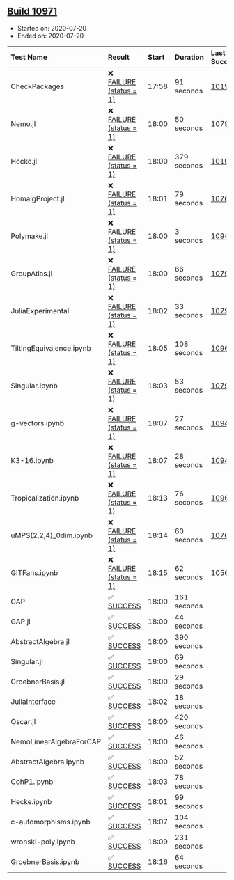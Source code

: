 ## [Build 10971](https://oscarci.mathematik.uni-kl.de/job/oscar/10971/)

* Started on: 2020-07-20
* Ended on: 2020-07-20

| Test Name    | Result | Start | Duration | Last Success | First Failure |
|:-------------|:-------|:------|:---------|:-------------|:--------------|
| CheckPackages | ❌ [FAILURE (status = 1)](https://oscarci.mathematik.uni-kl.de/job/oscar/10971/artifact/logs/build-10971/CheckPackages.log) | 17:58 | 91 seconds | [10197](https://oscarci.mathematik.uni-kl.de/job/oscar/10197/) | [10198](https://oscarci.mathematik.uni-kl.de/job/oscar/10198/) |
| Nemo.jl | ❌ [FAILURE (status = 1)](https://oscarci.mathematik.uni-kl.de/job/oscar/10971/artifact/logs/build-10971/Nemo.jl.log) | 18:00 | 50 seconds | [10790](https://oscarci.mathematik.uni-kl.de/job/oscar/10790/) | [10791](https://oscarci.mathematik.uni-kl.de/job/oscar/10791/) |
| Hecke.jl | ❌ [FAILURE (status = 1)](https://oscarci.mathematik.uni-kl.de/job/oscar/10971/artifact/logs/build-10971/Hecke.jl.log) | 18:00 | 379 seconds | [10197](https://oscarci.mathematik.uni-kl.de/job/oscar/10197/) | [10198](https://oscarci.mathematik.uni-kl.de/job/oscar/10198/) |
| HomalgProject.jl | ❌ [FAILURE (status = 1)](https://oscarci.mathematik.uni-kl.de/job/oscar/10971/artifact/logs/build-10971/HomalgProject.jl.log) | 18:01 | 79 seconds | [10765](https://oscarci.mathematik.uni-kl.de/job/oscar/10765/) | [10766](https://oscarci.mathematik.uni-kl.de/job/oscar/10766/) |
| Polymake.jl | ❌ [FAILURE (status = 1)](https://oscarci.mathematik.uni-kl.de/job/oscar/10971/artifact/logs/build-10971/Polymake.jl.log) | 18:00 | 3 seconds | [10948](https://oscarci.mathematik.uni-kl.de/job/oscar/10948/) | [10949](https://oscarci.mathematik.uni-kl.de/job/oscar/10949/) |
| GroupAtlas.jl | ❌ [FAILURE (status = 1)](https://oscarci.mathematik.uni-kl.de/job/oscar/10971/artifact/logs/build-10971/GroupAtlas.jl.log) | 18:00 | 66 seconds | [10790](https://oscarci.mathematik.uni-kl.de/job/oscar/10790/) | [10791](https://oscarci.mathematik.uni-kl.de/job/oscar/10791/) |
| JuliaExperimental | ❌ [FAILURE (status = 1)](https://oscarci.mathematik.uni-kl.de/job/oscar/10971/artifact/logs/build-10971/JuliaExperimental.log) | 18:02 | 33 seconds | [10790](https://oscarci.mathematik.uni-kl.de/job/oscar/10790/) | [10791](https://oscarci.mathematik.uni-kl.de/job/oscar/10791/) |
| TiltingEquivalence.ipynb | ❌ [FAILURE (status = 1)](https://oscarci.mathematik.uni-kl.de/job/oscar/10971/artifact/logs/build-10971/TiltingEquivalence.ipynb.log) | 18:05 | 108 seconds | [10962](https://oscarci.mathematik.uni-kl.de/job/oscar/10962/) | [10963](https://oscarci.mathematik.uni-kl.de/job/oscar/10963/) |
| Singular.ipynb | ❌ [FAILURE (status = 1)](https://oscarci.mathematik.uni-kl.de/job/oscar/10971/artifact/logs/build-10971/Singular.ipynb.log) | 18:03 | 53 seconds | [10790](https://oscarci.mathematik.uni-kl.de/job/oscar/10790/) | [10791](https://oscarci.mathematik.uni-kl.de/job/oscar/10791/) |
| g-vectors.ipynb | ❌ [FAILURE (status = 1)](https://oscarci.mathematik.uni-kl.de/job/oscar/10971/artifact/logs/build-10971/g-vectors.ipynb.log) | 18:07 | 27 seconds | [10948](https://oscarci.mathematik.uni-kl.de/job/oscar/10948/) | [10949](https://oscarci.mathematik.uni-kl.de/job/oscar/10949/) |
| K3-16.ipynb | ❌ [FAILURE (status = 1)](https://oscarci.mathematik.uni-kl.de/job/oscar/10971/artifact/logs/build-10971/K3-16.ipynb.log) | 18:07 | 28 seconds | [10948](https://oscarci.mathematik.uni-kl.de/job/oscar/10948/) | [10949](https://oscarci.mathematik.uni-kl.de/job/oscar/10949/) |
| Tropicalization.ipynb | ❌ [FAILURE (status = 1)](https://oscarci.mathematik.uni-kl.de/job/oscar/10971/artifact/logs/build-10971/Tropicalization.ipynb.log) | 18:13 | 76 seconds | [10968](https://oscarci.mathematik.uni-kl.de/job/oscar/10968/) | [10969](https://oscarci.mathematik.uni-kl.de/job/oscar/10969/) |
| uMPS(2,2,4)_0dim.ipynb | ❌ [FAILURE (status = 1)](https://oscarci.mathematik.uni-kl.de/job/oscar/10971/artifact/logs/build-10971/uMPS-2-2-4-_0dim.ipynb.log) | 18:14 | 60 seconds | [10765](https://oscarci.mathematik.uni-kl.de/job/oscar/10765/) | [10766](https://oscarci.mathematik.uni-kl.de/job/oscar/10766/) |
| GITFans.ipynb | ❌ [FAILURE (status = 1)](https://oscarci.mathematik.uni-kl.de/job/oscar/10971/artifact/logs/build-10971/GITFans.ipynb.log) | 18:15 | 62 seconds | [10566](https://oscarci.mathematik.uni-kl.de/job/oscar/10566/) | [10567](https://oscarci.mathematik.uni-kl.de/job/oscar/10567/) |
| GAP | ✅ [SUCCESS](https://oscarci.mathematik.uni-kl.de/job/oscar/10971/artifact/logs/build-10971/GAP.log) | 18:00 | 161 seconds |  |  |
| GAP.jl | ✅ [SUCCESS](https://oscarci.mathematik.uni-kl.de/job/oscar/10971/artifact/logs/build-10971/GAP.jl.log) | 18:00 | 44 seconds |  |  |
| AbstractAlgebra.jl | ✅ [SUCCESS](https://oscarci.mathematik.uni-kl.de/job/oscar/10971/artifact/logs/build-10971/AbstractAlgebra.jl.log) | 18:00 | 390 seconds |  |  |
| Singular.jl | ✅ [SUCCESS](https://oscarci.mathematik.uni-kl.de/job/oscar/10971/artifact/logs/build-10971/Singular.jl.log) | 18:00 | 69 seconds |  |  |
| GroebnerBasis.jl | ✅ [SUCCESS](https://oscarci.mathematik.uni-kl.de/job/oscar/10971/artifact/logs/build-10971/GroebnerBasis.jl.log) | 18:00 | 29 seconds |  |  |
| JuliaInterface | ✅ [SUCCESS](https://oscarci.mathematik.uni-kl.de/job/oscar/10971/artifact/logs/build-10971/JuliaInterface.log) | 18:02 | 18 seconds |  |  |
| Oscar.jl | ✅ [SUCCESS](https://oscarci.mathematik.uni-kl.de/job/oscar/10971/artifact/logs/build-10971/Oscar.jl.log) | 18:00 | 420 seconds |  |  |
| NemoLinearAlgebraForCAP | ✅ [SUCCESS](https://oscarci.mathematik.uni-kl.de/job/oscar/10971/artifact/logs/build-10971/NemoLinearAlgebraForCAP.log) | 18:00 | 46 seconds |  |  |
| AbstractAlgebra.ipynb | ✅ [SUCCESS](https://oscarci.mathematik.uni-kl.de/job/oscar/10971/artifact/logs/build-10971/AbstractAlgebra.ipynb.log) | 18:00 | 52 seconds |  |  |
| CohP1.ipynb | ✅ [SUCCESS](https://oscarci.mathematik.uni-kl.de/job/oscar/10971/artifact/logs/build-10971/CohP1.ipynb.log) | 18:03 | 78 seconds |  |  |
| Hecke.ipynb | ✅ [SUCCESS](https://oscarci.mathematik.uni-kl.de/job/oscar/10971/artifact/logs/build-10971/Hecke.ipynb.log) | 18:01 | 99 seconds |  |  |
| c-automorphisms.ipynb | ✅ [SUCCESS](https://oscarci.mathematik.uni-kl.de/job/oscar/10971/artifact/logs/build-10971/c-automorphisms.ipynb.log) | 18:07 | 104 seconds |  |  |
| wronski-poly.ipynb | ✅ [SUCCESS](https://oscarci.mathematik.uni-kl.de/job/oscar/10971/artifact/logs/build-10971/wronski-poly.ipynb.log) | 18:09 | 231 seconds |  |  |
| GroebnerBasis.ipynb | ✅ [SUCCESS](https://oscarci.mathematik.uni-kl.de/job/oscar/10971/artifact/logs/build-10971/GroebnerBasis.ipynb.log) | 18:16 | 64 seconds |  |  |
